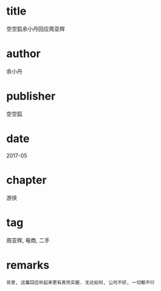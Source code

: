 # title
空空狐余小丹回应周亚辉

# author
余小丹

# publisher
空空狐

# date
2017-05

# chapter
游侠

# tag
周亚辉, 电商, 二手

# remarks
`背景, 这篇回应听起来更有真凭实据. 无论如何, 公司不好, 一切都不行`
